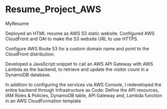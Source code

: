 # Resume_Project_AWS
MyResume

Deployed an HTML resume as AWS S3 static website. Configured AWS CloudFront and OAI to make the S3 website URL to use HTTPS.

Configure AWS Route 53 for a custom domain name and point to the CloudFront distribution.

Developed a JavaScript snippet to call an AWS API Gateway with AWS Lambda as the backend, to retrieve and update the visitor count in a DynamoDB database.

In addition to configuring the services via AWS Console, I redeveloped the entire backend through Infrastructure as Code: Define the API resources, IAM Roles & Policies, DynamoDB table, API Gateway and, Lambda function in an AWS CloudFormation template
